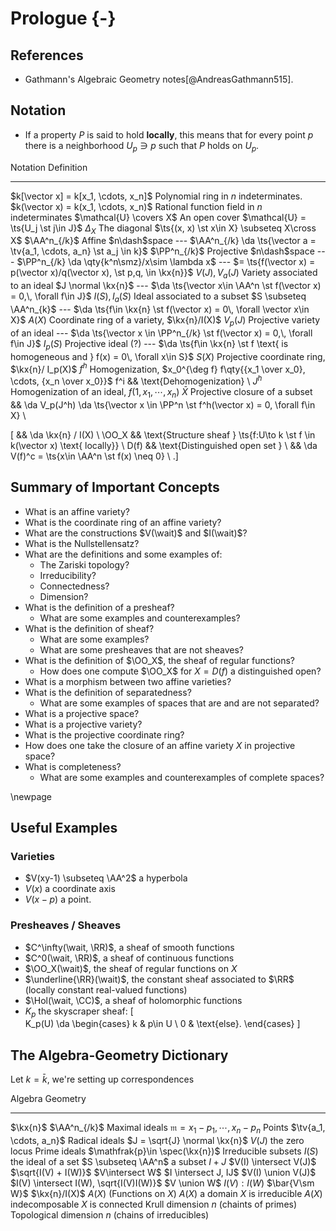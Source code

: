# Prologue {-}

## References 

- Gathmann's Algebraic Geometry notes[@AndreasGathmann515].

## Notation

- If a property $P$ is said to hold **locally**, this means that for every point $p$ there is a neighborhood $U_p \ni p$ such that $P$ holds on $U_p$.

Notation                                  Definition
-------------                             --------------------
$k[\vector x] = k[x_1, \cdots, x_n]$      Polynomial ring in $n$ indeterminates.
$k(\vector x) = k(x_1, \cdots, x_n)$      Rational function field in $n$ indeterminates
$\mathcal{U} \covers X$                   An open cover $\mathcal{U} = \ts{U_j \st j\in J}$
$\Delta_X$                                The diagonal $\ts{(x, x) \st x\in X} \subseteq X\cross X$
$\AA^n_{/k}$                              Affine $n\dash$space
---                                       $\AA^n_{/k} \da \ts{\vector a = \tv{a_1, \cdots, a_n} \st a_j \in k}$
$\PP^n_{/k}$                              Projective $n\dash$space
---                                       $\PP^n_{/k} \da \qty{k^n\smz}/x\sim \lambda x$
---                                        $= \ts{f(\vector x) = p(\vector x)/q(\vector x), \st p,q, \in \kx{n}}$
$V(J), V_a(J)$                            Variety associated to an ideal $J \normal \kx{n}$
---                                       $\da \ts{\vector x\in \AA^n \st f(\vector x) = 0,\, \forall f\in J}$
$I(S), I_a(S)$                            Ideal associated to a subset $S \subseteq \AA^n_{k}$
---                                       $\da \ts{f\in \kx{n} \st f(\vector x) = 0\, \forall \vector x\in X}$
$A(X)$                                    Coordinate ring of a variety, $\kx{n}/I(X)$
$V_p(J)$                                  Projective variety of an ideal
---                                       $\da \ts{\vector x \in \PP^n_{/k} \st f(\vector x) = 0,\, \forall f\in J}$
$I_p(S)$                                  Projective ideal (?)
---                                       $\da \ts{f\in \kx{n} \st f \text{ is homogeneous and } f(x) = 0\, \forall x\in S}$
$S(X)$                                    Projective coordinate ring, $\kx{n}/ I_p(X)$
$f^h$                                     Homogenization, $x_0^{\deg f} f\qty{{x_1 \over x_0}, \cdots, {x_n \over x_0}}$
f^i && \text{Dehomogenization} \\
$J^h$                                     Homogenization of an ideal, $f(1, x_1, \cdots, x_n)$
$\bar X$                                  Projective closure of a subset
&& \da V_p(J^h) \da \ts{\vector x \in \PP^n \st f^h(\vector x) = 0\, \forall f\in X} \\


\[
&& \da \kx{n} / I(X)  \\
\OO_X && \text{Structure sheaf } \ts{f:U\to k \st f \in k(\vector x) \text{ locally}} \\
D(f) && \text{Distinguished open set } \\
&& \da V(f)^c = \ts{x\in \AA^n \st f(x) \neq 0} \\
.\]




## Summary of Important Concepts

- What is an affine variety?
- What is the coordinate ring of an affine variety?
- What are the constructions $V(\wait)$ and $I(\wait)$?
- What is the Nullstellensatz?
- What are the definitions and some examples of:
  - The Zariski topology?
  - Irreducibility?
  - Connectedness?
  - Dimension?
- What is the definition of a presheaf?
  - What are some examples and counterexamples?
- What is the definition of sheaf?
  - What are some examples?
  - What are some presheaves that are not sheaves?
- What is the definition of $\OO_X$, the sheaf of regular functions?
  - How does one compute $\OO_X$ for $X = D(f)$ a distinguished open?
- What is a morphism between two affine varieties?
- What is the definition of separatedness?
  - What are some examples of spaces that are and are not separated?
- What is a projective space?
- What is a projective variety?
- What is the projective coordinate ring?
- How does one take the closure of an affine variety $X$ in projective space?
- What is completeness?
  - What are some examples and counterexamples of complete spaces?



\newpage

## Useful Examples

### Varieties

- $V(xy-1) \subseteq \AA^2$ a hyperbola
- $V(x)$ a coordinate axis
- $V(x-p)$ a point.

### Presheaves / Sheaves

- $C^\infty(\wait, \RR)$, a sheaf of smooth functions
- $C^0(\wait, \RR)$, a sheaf of continuous functions
- $\OO_X(\wait)$, the sheaf of regular functions on $X$
- $\underline{\RR}(\wait)$, the constant sheaf associated to $\RR$ (locally constant real-valued functions)
- $\Hol(\wait, \CC)$, a sheaf of holomorphic functions
- $K_p$ the skyscraper sheaf:
\[  
K_p(U) \da 
\begin{cases}
k & p\in U \\
0 & \text{else}.
\end{cases}
\]



## The Algebra-Geometry Dictionary

Let $k=\bar k$, we're setting up correspondences


Algebra                                                         Geometry
-----------------------------------------------------------     ------------------------------
$\kx{n}$                                                        $\AA^n_{/k}$
Maximal ideals $\mathfrak{m}={x_1 - p_1, \cdots, x_n - p_n}$    Points $\tv{a_1, \cdots, a_n}$
Radical ideals $J = \sqrt{J} \normal \kx{n}$                    $V(J)$ the zero locus
Prime ideals $\mathfrak{p}\in \spec(\kx{n})$                    Irreducible subsets
$I(S)$ the ideal of a set                                       $S \subseteq \AA^n$ a subset
$I + J$                                                         $V(I) \intersect V(J)$
$\sqrt{I(V) + I(W)}$                                            $V\intersect W$
$I \intersect J, IJ$                                            $V(I) \union V(J)$
$I(V) \intersect I(W), \sqrt{I(V)I(W)}$                         $V \union W$
$I(V) : I(W)$                                                   $\bar{V\sm W}$
$\kx{n}/I(X)$                                                   $A(X)$ (Functions on $X$)
$A(X)$ a domain                                                 $X$ is irreducible
$A(X)$ indecomposable                                           $X$ is connected
Krull dimension $n$ (chaints of primes)                         Topological dimension $n$ (chains of irreducibles)


